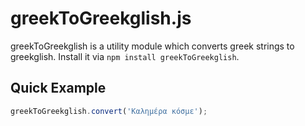 # greekToGreekglish.js

greekToGreekglish is a utility module which converts greek strings to greekglish.
Install it via `npm install greekToGreekglish`.


## Quick Example

```javascript
greekToGreekglish.convert('Καλημέρα κόσμε');
```